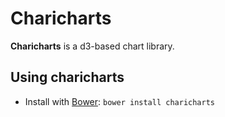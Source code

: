 # Charicharts

**Charicharts** is a d3-based chart library.

## Using charicharts
- Install with [Bower](http://bower.io): `bower install charicharts`
